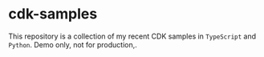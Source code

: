 # cdk-samples

This repository is a collection of my recent CDK samples in `TypeScript` and `Python`. Demo only, not for production,.

